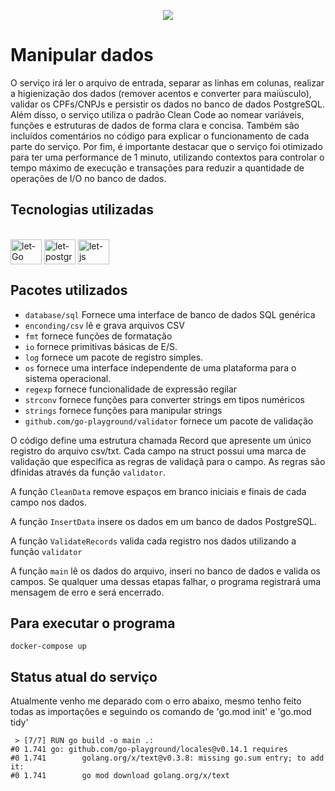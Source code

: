 <p align="center">
<img src="http://img.shields.io/static/v1?label=STATUS&message=EM%20DESENVOLVIMENTO&color=GREEN&style=for-the-badge"/>


# Manipular dados 

O serviço irá ler o arquivo de entrada, separar as linhas em colunas, realizar a higienização dos dados (remover acentos e converter para maiúsculo), validar os CPFs/CNPJs e persistir os dados no banco de dados PostgreSQL.
Além disso, o serviço utiliza o padrão Clean Code ao nomear variáveis, funções e estruturas de dados de forma clara e concisa. Também são incluídos comentários no código para explicar o funcionamento de cada parte do serviço.
Por fim, é importante destacar que o serviço foi otimizado para ter uma performance de 1 minuto, utilizando contextos para controlar o tempo máximo de execução e transações para reduzir a quantidade de operações de I/O no banco de dados.

## Tecnologias utilizadas 
  <div style="display: inline_block"><br>
  <img align="center" alt="let-Go" height="40" width="50" src="https://cdn.jsdelivr.net/gh/devicons/devicon/icons/go/go-original-wordmark.svg">
  <img align="center" alt="let-postgres" height="40" width="50" src="https://cdn.jsdelivr.net/gh/devicons/devicon/icons/postgresql/postgresql-original-wordmark.svg">
    <img align="center" alt="let-js" height="40" width="50" src="https://cdn.jsdelivr.net/gh/devicons/devicon/icons/docker/docker-original.svg">
</div>


## Pacotes utilizados 

- `database/sql` Fornece uma interface de banco de dados SQL genérica
- `enconding/csv` lê e grava arquivos CSV
- `fmt` fornece funções de formatação 
- `io` fornece primitivas básicas de E/S.
- `log` fornece um pacote de registro simples.
- `os` fornece uma interface independente de uma plataforma para o sistema operacional.
- `regexp` fornece funcionalidade de expressão regilar 
- `strconv` fornece funções para converter strings em tipos numéricos
- `strings` fornece funções para manipular strings
- `github.com/go-playground/validator` fornece um pacote de validação 


O código define uma estrutura chamada Record que apresente um único registro do arquivo csv/txt. Cada campo na struct possui uma marca de validação que especifica as regras de validaçã para o campo. As regras são dfinidas através da função  `validator`. 

A função `CleanData` remove espaços em branco iniciais e finais de cada campo nos dados. 

A função `InsertData` insere os dados em um banco de dados PostgreSQL.

A função `ValidateRecords` valida cada registro nos dados utilizando a função `validator`

A função `main` lê os dados  do arquivo, inseri no banco de dados  e valida os campos. Se qualquer uma dessas etapas falhar, o programa registrará uma mensagem de erro e será encerrado. 

## Para executar o programa 

``` 
docker-compose up 
```


## Status atual do serviço 

Atualmente venho me deparado com o erro abaixo, mesmo tenho feito todas as importações e seguindo os comando de 'go.mod init' e 'go.mod tidy'

```
 > [7/7] RUN go build -o main .:
#0 1.741 go: github.com/go-playground/locales@v0.14.1 requires
#0 1.741        golang.org/x/text@v0.3.8: missing go.sum entry; to add it:
#0 1.741        go mod download golang.org/x/text
```
